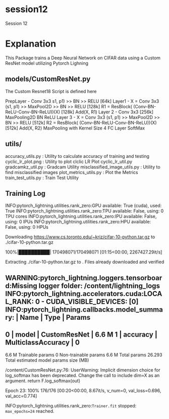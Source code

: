 # session12
Session 12


Explanation
============
This Package trains a Deep Neural Network on CIFAR data using a Custom ResNet model utilizing Pytorch Lighning

    
models/CustomResNet.py
----------------------

The Custom Resnet18 Script is defined here 

PrepLayer - Conv 3x3 s1, p1) >> BN >> RELU [64k]
Layer1 -
X = Conv 3x3 (s1, p1) >> MaxPool2D >> BN >> RELU [128k]
R1 = ResBlock( (Conv-BN-ReLU-Conv-BN-ReLU))(X) [128k] 
Add(X, R1)
Layer 2 -
Conv 3x3 [256k]
MaxPooling2D
BN
ReLU
Layer 3 -
X = Conv 3x3 (s1, p1) >> MaxPool2D >> BN >> RELU [512k]
R2 = ResBlock( (Conv-BN-ReLU-Conv-BN-ReLU))(X) [512k]
Add(X, R2)
MaxPooling with Kernel Size 4
FC Layer 
SoftMax

    
    
utils/
-----

accuracy_utils.py                : Utility to calculate accuracy of training and testing 
cyclic_lr_plot.png               : Utility to plot clclic LR Plot
cyclic_lr_util.py
gradcamkz_util.py                : Gradcam Utility
misclassified_image_utils.py     : Utility to find misclassified images 
plot_metrics_utils.py            : Plot the Metrics
train_test_utils.py              : Train Test Utility
    
     

Training Log
-------------


INFO:pytorch_lightning.utilities.rank_zero:GPU available: True (cuda), used: True
INFO:pytorch_lightning.utilities.rank_zero:TPU available: False, using: 0 TPU cores
INFO:pytorch_lightning.utilities.rank_zero:IPU available: False, using: 0 IPUs
INFO:pytorch_lightning.utilities.rank_zero:HPU available: False, using: 0 HPUs

Downloading https://www.cs.toronto.edu/~kriz/cifar-10-python.tar.gz to ./cifar-10-python.tar.gz

100%|██████████| 170498071/170498071 [01:15<00:00, 2267427.29it/s]

Extracting ./cifar-10-python.tar.gz to .
Files already downloaded and verified

WARNING:pytorch_lightning.loggers.tensorboard:Missing logger folder: /content/lightning_logs
INFO:pytorch_lightning.accelerators.cuda:LOCAL_RANK: 0 - CUDA_VISIBLE_DEVICES: [0]
INFO:pytorch_lightning.callbacks.model_summary:
  | Name     | Type               | Params
------------------------------------------------
0 | model    | CustomResNet       | 6.6 M 
1 | accuracy | MulticlassAccuracy | 0     
------------------------------------------------
6.6 M     Trainable params
0         Non-trainable params
6.6 M     Total params
26.293    Total estimated model params size (MB)

/content/CustomResNet.py:76: UserWarning: Implicit dimension choice for log_softmax has been deprecated. Change the call to include dim=X as an argument.
  return F.log_softmax(out)

Epoch 23: 100%
176/176 [00:20<00:00, 8.67it/s, v_num=0, val_loss=0.696, val_acc=0.774]

INFO:pytorch_lightning.utilities.rank_zero:`Trainer.fit` stopped: `max_epochs=24` reached.

